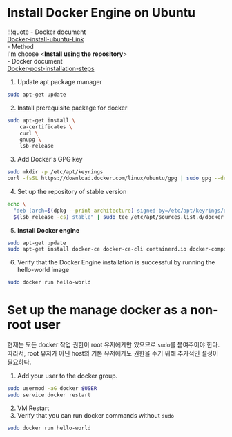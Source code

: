 # Install Docker Engine on Ubuntu

!!!quote
    - Docker document   
    [Docker-install-ubuntu-Link](https://docs.docker.com/engine/install/ubuntu/)    
        - Method   
        I'm choose <**Install using the repository**>  
    - Docker document  
    [Docker-post-installation-steps](https://docs.docker.com/engine/install/linux-postinstall/)

1. Update apt package manager
```bash
sudo apt-get update
```
2. Install prerequisite package for docker
```bash
sudo apt-get install \
    ca-certificates \
    curl \
    gnupg \
    lsb-release
```
3. Add Docker's GPG key
```bash
sudo mkdir -p /etc/apt/keyrings
curl -fsSL https://download.docker.com/linux/ubuntu/gpg | sudo gpg --dearmor -o /etc/apt/keyrings/docker.gpg
```
4. Set up the repository of stable version
```bash
echo \
  "deb [arch=$(dpkg --print-architecture) signed-by=/etc/apt/keyrings/docker.gpg] https://download.docker.com/linux/ubuntu \
  $(lsb_release -cs) stable" | sudo tee /etc/apt/sources.list.d/docker.list > /dev/null
```
5. **Install Docker engine**
```bash
sudo apt-get update
sudo apt-get install docker-ce docker-ce-cli containerd.io docker-compose-plugin
```
6. Verify that the Docker Engine installation is successful by running the hello-world image
```bash
sudo docker run hello-world
```

# Set up the manage docker as a non-root user
현재는 모든 docker 작업 권한이 root 유저에게만 있으므로 `sudo`를 붙여주어야 한다.  
따라서, root 유저가 아닌 host의 기본 유저에게도 권한을 주기 위해 추가적인 설정이 필요하다.  <div>
1. Add your user to the docker group.
```bash
sudo usermod -aG docker $USER
sudo service docker restart
```
2. VM Restart  
3. Verify that you can run docker commands without `sudo`
```bash
sudo docker run hello-world
```

 